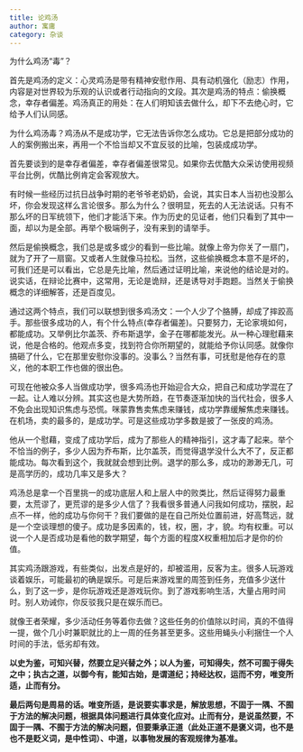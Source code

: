 ```yaml
---
title: 论鸡汤
author: 寓庸
category: 杂谈
---
```

为什么鸡汤“毒”？

首先是鸡汤的定义：心灵鸡汤是带有精神安慰作用、具有动机强化（励志）作用，内容是对世界较为乐观的认识或者行动指向的文段。其次是鸡汤的特点：偷换概念，幸存者偏差。鸡汤真正的用处：在人们明知该去做什么，却下不去绝心时，它给予人们认同感。

为什么鸡汤毒？鸡汤从不是成功学，它无法告诉你怎么成功。它总是把部分成功的人的案例搬出来，再用一个不恰当却又不宜反驳的比喻，包装成成功学。

首先要谈到的是幸存者偏差，幸存者偏差很常见。如果你去优酷大众采访使用视频平台比例，优酷比例肯定会客观放大。

有时候一些经历过抗日战争时期的老爷爷老奶奶，会说，其实日本人当初也没那么坏，你会发现这样么言论很多。那么为什么？很明显，死去的人无法说话。只有不那么坏的日军统领下，他们才能活下来。作为历史的见证者，他们只看到了其中一面，却以为是全部。再举个极端例子，没有来到的请举手。

然后是偷换概念，我们总是或多或少的看到一些比喻。就像上帝为你关了一扇门，就为了开了一扇窗。又或者人生就像马拉松。当然，这些偷换概念本意不是坏的，可我们还是可以看出，它总是先比喻，然后通过证明比喻，来说他的结论是对的。说实话，在辩论比赛中，这常用，无论是诡辩，还是诱导对手跑题。当然关于偷换概念的详细解答，还是百度见。

通过这两个特点，我们可以联想到很多鸡汤文：一个人少了个胳膊，却成了摔跤高手。那些很多成功的人，有个什么特点(幸存者偏差)。只要努力，无论家境如何，都能成功。又举例比尔盖茨、乔布斯退学，金子在哪都能发光。从一种心理慰藉来说，他是合格的。他观点多变，找到符合你所期望的，就能给予你认同感。就像你搞砸了什么，它在那里安慰你没事的。没事么？当然有事，可抚慰是他存在的意义，他的本职工作也做的很出色。

可现在他被众多人当做成功学，很多鸡汤也开始迎合大众，把自己和成功学混在了一起。让人难以分辨。其实这也是大势所趋，在节奏逐渐加快的当代社会，很多人不免会出现知识焦虑与恐慌。咪蒙靠售卖焦虑来赚钱，成功学靠缓解焦虑来赚钱。在机场，卖的最多的，是成功学。可是这些成功学多数是披了一张皮的鸡汤。

他从一个慰藉，变成了成功学后，成为了那些人的精神指引，这才毒了起来。举个不恰当的例子，多少人因为乔布斯，比尔盖茨，而觉得退学没什么大不了，反正都能成功。每次看到这个，我就就会想到比例。退学的那么多，成功的渺渺无几，可是高学历的，成功几率又是多大？

鸡汤总是拿一个百里挑一的成功底层人和上层人中的败类比，然后证得努力最重要，太荒谬了，更荒谬的是多少人信了？我看很多普通人问我如何成功，摆脱，起点不一样，他的成功与你何干？我们要做的是在自己所处位置前进，好高骛远，就是一个空谈理想的傻子。成功是多因素的，钱，权，圈，才，貌。均有权重。可以说一个人是否成功是看他的数学期望，每个方面的程度X权重相加后才是你的价值。

其实鸡汤跟游戏，有些类似，出发点是好的，却被滥用，反客为主。很多人玩游戏谈着娱乐，可能最初的确是娱乐。可是后来游戏里的周签到任务，充值多少送什么，到了这一步，是你玩游戏还是游戏玩你。到了游戏影响生活，大量占用时间时。别人劝诫你，你反驳我只是在娱乐而已。

就像王者荣耀，多少活动任务等着你去做？这些任务的价值除以时间，真的不值得一提，做个几小时兼职就比的上一周的任务甚至更多。这些用蝇头小利捆住一个人时间的手法，低劣却有效。

**以史为鉴，可知兴替，然要立足兴替之外；以人为鉴，可知得失，然不可囿于得失之中；执古之道，以御今有，能知古始，是谓道纪；持经达权，运而不穷，唯变所适，止而有分。**

**最后两句是周易的话。唯变所适，是说要实事求是，解放思想，不固于一隅、不囿于方法的解决问题，根据具体问题进行具体变化应对。止而有分，是说虽然要，不固于一隅、不囿于方法的解决问题，但要秉承正道（此处正道不是褒义词，也不是也不是贬义词，是中性词）、中道，以事物发展的客观规律为基准。**